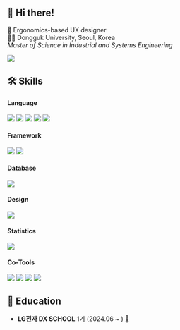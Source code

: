 ## 👋 Hi there!
<p>
🎨 Ergonomics-based UX designer 
  <br>
👩‍🎓 Dongguk University, Seoul, Korea
  <br>
<em>Master of Science in Industrial and Systems Engineering</em>
  <br>
</p>
<a href="mailto:yhpark232@gmail.com">
 <img src="https://img.shields.io/badge/yhpark232@gmail.com-EA4335?style=flat-square&logo=Gmail&logoColor=white"/>
</a>

## 🛠 Skills
#### Language
<img src="https://img.shields.io/badge/JavaScript-F7DF1E?style=flat-square&logo=JavaScript&logoColor=white"/></a>
<img src="https://img.shields.io/badge/HTML-E34F26?style=flat-square&logo=HTML5&logoColor=white"/></a>
<img src="https://img.shields.io/badge/CSS-1572B6?style=flat-square&logo=CSS3&logoColor=white"/></a>
<img src="https://img.shields.io/badge/Java-007396?style=flat-square&logo=Java&logoColor=white"/></a>
<img src="https://img.shields.io/badge/Python-3766AB?style=flat-square&logo=Python&logoColor=white"/></a>

#### Framework
<img src="https://img.shields.io/badge/Spring-6DB33F?style=flat-square&logo=Spring&logoColor=white"/></a>
<img src="https://img.shields.io/badge/SpringBoot-6DB33F?style=flat-square&logo=SpringBoot&logoColor=white"/></a>

#### Database
<img src="https://img.shields.io/badge/SQL Developer-F80000?style=flat-square&logo=Oracle&logoColor=white"/></a>

#### Design
<img src="https://img.shields.io/badge/Figma-F24E1E?style=flat-square&logo=Figma&logoColor=white"/></a>

#### Statistics
<img src="https://img.shields.io/badge/R-276DC3?style=flat-square&logo=R&logoColor=white"/></a>

#### Co-Tools
<img src="https://img.shields.io/badge/Git-F05032?style=flat-square&logo=Git&logoColor=white"/></a>
<img src="https://img.shields.io/badge/GitHub-181717?style=flat-square&logo=GitHub&logoColor=white"/></a>
<img src="https://img.shields.io/badge/Notion-000000?style=flat-square&logo=Notion&logoColor=white"/></a>
<img src="https://img.shields.io/badge/Slack-4A154B?style=flat-square&logo=Slack&logoColor=white"/></a>

## 📖 Education
- **LG전자 DX SCHOOL** 1기 (2024.06 ~ ) [:link:](https://dxschool.co.kr/)
